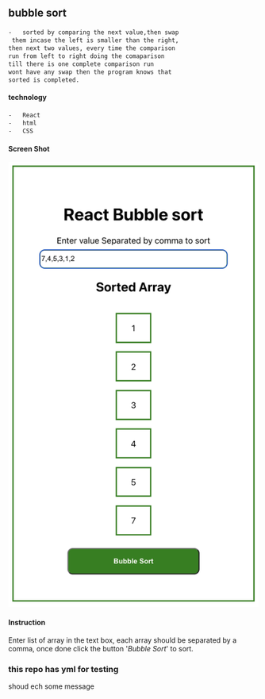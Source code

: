 ## bubble sort
    -   sorted by comparing the next value,then swap
     them incase the left is smaller than the right, 
    then next two values, every time the comparison 
    run from left to right doing the comaparison
    till there is one complete comparison run 
    wont have any swap then the program knows that 
    sorted is completed.

#### technology
    -   React
    -   html
    -   CSS

#### Screen Shot

<img src='./src/assets/bubble.png'>

#### Instruction

<p>Enter list of array in the text box, each array should be separated by a comma, once done click the button '<i>Bubble Sort</i>' to sort.</p>

### this repo has yml for testing

shoud ech some message
 